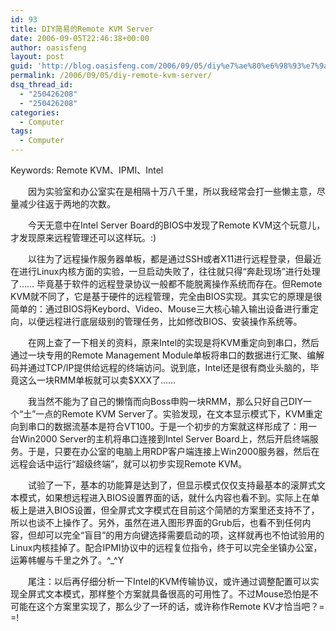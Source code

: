 ```yaml
---
id: 93
title: DIY简易的Remote KVM Server
date: 2006-09-05T22:46:38+00:00
author: oasisfeng
layout: post
guid: 'http://blog.oasisfeng.com/2006/09/05/diy%e7%ae%80%e6%98%93%e7%9a%84remote-kvm-server/'
permalink: /2006/09/05/diy-remote-kvm-server/
dsq_thread_id:
  - "250426208"
  - "250426208"
categories:
  - Computer
tags:
  - Computer
---
```

Keywords: Remote KVM、IPMI、Intel

　　因为实验室和办公室实在是相隔十万八千里，所以我经常会打一些懒主意，尽量减少往返于两地的次数。

　　今天无意中在Intel Server Board的BIOS中发现了Remote KVM这个玩意儿，才发现原来远程管理还可以这样玩。:)

<!--more-->　　以往为了远程操作服务器单板，都是通过SSH或者X11进行远程登录，但最近在进行Linux内核方面的实验，一旦启动失败了，往往就只得“奔赴现场”进行处理了…… 毕竟基于软件的远程登录协议一般都不能脱离操作系统而存在。但Remote KVM就不同了，它是基于硬件的远程管理，完全由BIOS实现。其实它的原理是很简单的：通过BIOS将Keybord、Video、Mouse三大核心输入输出设备进行重定向，以便远程进行底层级别的管理任务，比如修改BIOS、安装操作系统等。

　　在网上查了一下相关的资料，原来Intel的实现是将KVM重定向到串口，然后通过一块专用的Remote Management Module单板将串口的数据进行汇聚、编解码并通过TCP/IP提供给远程的终端访问。说到底，Intel还是很有商业头脑的，毕竟这么一块RMM单板就可以卖$XXX了……

　　我当然不能为了自己的懒惰而向Boss申购一块RMM，那么只好自己DIY一个“土”一点的Remote KVM Server了。实验发现，在文本显示模式下，KVM重定向到串口的数据流基本是符合VT100。于是一个初步的方案就这样形成了：用一台Win2000 Server的主机将串口连接到Intel Server Board上，然后开启终端服务。于是，只要在办公室的电脑上用RDP客户端连接上Win2000服务器，然后在远程会话中运行“超级终端”，就可以初步实现Remote KVM。

　　试验了一下，基本的功能算是达到了，但显示模式仅仅支持最基本的滚屏式文本模式，如果想远程进入BIOS设置界面的话，就什么内容也看不到。实际上在单板上是进入BIOS设置，但全屏式文字模式在目前这个简陋的方案里还支持不了，所以也谈不上操作了。另外，虽然在进入图形界面的Grub后，也看不到任何内容，但却可以完全“盲目”的用方向键选择需要启动的项，这样就再也不怕试验用的Linux内核挂掉了。配合IPMI协议中的远程复位指令，终于可以完全坐镇办公室，运筹帏幄与千里之外了。^_^Y

　　尾注：以后再仔细分析一下Intel的KVM传输协议，或许通过调整配置可以实现全屏式文本模式，那样整个方案就具备很高的可用性了。不过Mouse恐怕是不可能在这个方案里实现了，那么少了一环的话，或许称作Remote KV才恰当吧？= =!